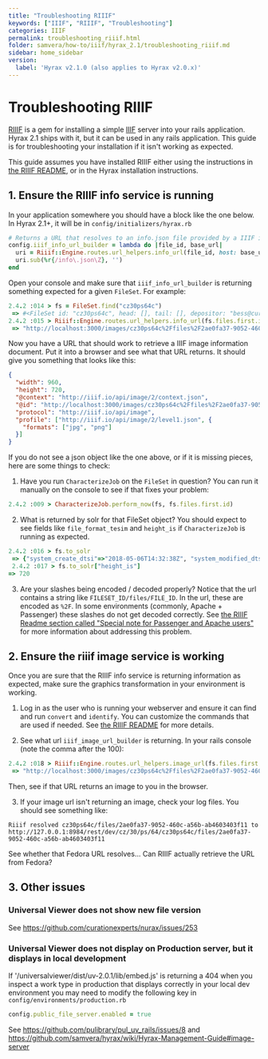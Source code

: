 ```yaml
---
title: "Troubleshooting RIIIF"
keywords: ["IIIF", "RIIIF", "Troubleshooting"]
categories: IIIF
permalink: troubleshooting_riiif.html
folder: samvera/how-to/iiif/hyrax_2.1/troubleshooting_riiif.md
sidebar: home_sidebar
version:
  label: 'Hyrax v2.1.0 (also applies to Hyrax v2.0.x)'
---
```


# Troubleshooting RIIIF

[RIIIF](https://github.com/curationexperts/riiif) is a gem for installing a simple [IIIF](http://iiif.io/) server into your rails application. Hyrax 2.1 ships with it, but it can be used in any rails application. This guide is for troubleshooting your installation if it isn't working as expected.

This guide assumes you have installed RIIIF either using the instructions in [the RIIIF README](https://github.com/curationexperts/riiif/blob/master/README.md), or in the Hyrax installation instructions.

## 1. Ensure the RIIIF info service is running

In your application somewhere you should have a block like the one below. In Hyrax 2.1+, it will be in `config/initializers/hyrax.rb`

```ruby
# Returns a URL that resolves to an info.json file provided by a IIIF image server
config.iiif_info_url_builder = lambda do |file_id, base_url|
  uri = Riiif::Engine.routes.url_helpers.info_url(file_id, host: base_url)
  uri.sub(%r{/info\.json\Z}, '')
end
```

Open your console and make sure that `iiif_info_url_builder` is returning something expected for a given `FileSet`. For example:

```ruby
2.4.2 :014 > fs = FileSet.find("cz30ps64c")
 => #<FileSet id: "cz30ps64c", head: [], tail: [], depositor: "bess@curationexperts.com", title: ["12219615_10153532796406998_4944957625326024288_n.jpg"], date_uploaded: "2018-05-06 14:32:42", date_modified: "2018-05-06 14:32:42", label: "12219615_10153532796406998_4944957625326024288_n.j...", relative_path: nil, import_url: nil, resource_type: [], creator: ["bess@curationexperts.com"], contributor: [], description: [], keyword: [], license: [], rights_statement: [], publisher: [], date_created: [], subject: [], language: [], identifier: [], based_near: [], related_url: [], bibliographic_citation: [], source: [], access_control_id: "c4cc4449-a032-4acf-b3b7-3b50a854f90e", embargo_id: nil, lease_id: nil>
2.4.2 :015 > Riiif::Engine.routes.url_helpers.info_url(fs.files.first.id, host: "http://localhost:3000")
 => "http://localhost:3000/images/cz30ps64c%2Ffiles%2F2ae0fa37-9052-460c-a56b-ab4603403f11/info.json"
```

Now you have a URL that should work to retrieve a IIIF image information document. Put it into a browser and see what that URL returns. It should give you something that looks like this:

```json
{
  "width": 960,
  "height": 720,
  "@context": "http://iiif.io/api/image/2/context.json",
  "@id": "http://localhost:3000/images/cz30ps64c%2Ffiles%2F2ae0fa37-9052-460c-a56b-ab4603403f11",
  "protocol": "http://iiif.io/api/image",
  "profile": ["http://iiif.io/api/image/2/level1.json", {
    "formats": ["jpg", "png"]
  }]
}
```

If you do not see a json object like the one above, or if it is missing pieces, here are some things to check:

1. Have you run `CharacterizeJob` on the `FileSet` in question? You can run it manually on the console to see if that fixes your problem:

  ```ruby
  2.4.2 :009 > CharacterizeJob.perform_now(fs, fs.files.first.id)
  ```

2. What is returned by solr for that FileSet object? You should expect to see fields like `file_format_tesim` and `height_is` if `CharacterizeJob` is running as expected.

  ```ruby
  2.4.2 :016 > fs.to_solr
   => {"system_create_dtsi"=>"2018-05-06T14:32:38Z", "system_modified_dtsi"=>"2018-05-06T14:32:46Z", "has_model_ssim"=>["FileSet"], :id=>"cz30ps64c", "accessControl_ssim"=>["c4cc4449-a032-4acf-b3b7-3b50a854f90e"], "depositor_ssim"=>["bess@curationexperts.com"], "depositor_tesim"=>["bess@curationexperts.com"], "title_tesim"=>["12219615_10153532796406998_4944957625326024288_n.jpg"], "title_sim"=>["12219615_10153532796406998_4944957625326024288_n.jpg"], "date_uploaded_dtsi"=>"2018-05-06T14:32:42Z", "date_modified_dtsi"=>"2018-05-06T14:32:42Z", "creator_tesim"=>["bess@curationexperts.com"], "creator_sim"=>["bess@curationexperts.com"], "thumbnail_path_ss"=>"/downloads/cz30ps64c?file=thumbnail", "hasRelatedMediaFragment_ssim"=>"cz30ps64c", "hasRelatedImage_ssim"=>"cz30ps64c", "label_tesim"=>"12219615_10153532796406998_4944957625326024288_n.jpg", "label_ssi"=>"12219615_10153532796406998_4944957625326024288_n.jpg", "file_format_tesim"=>"jpeg (JPEG image data, progressive, precision 8, 960x720, frames 3, JPEG File Interchange Format)", "file_format_sim"=>"jpeg (JPEG image data, progressive, precision 8, 960x720, frames 3, JPEG File Interchange Format)", "file_size_lts"=>"68370", "height_is"=>720, "width_is"=>960, "visibility_ssi"=>"open", "mime_type_ssi"=>"image/jpeg", "digest_ssim"=>"urn:sha1:2f52ac5cf3a3a7475479ea2216b0c4912aed1523", "page_count_tesim"=>[], "file_title_tesim"=>[], "duration_tesim"=>[], "sample_rate_tesim"=>[], "original_checksum_tesim"=>["70306077e1bb3afff3b0358ae1f6f6cd"], "read_access_group_ssim"=>["public"], "edit_access_group_ssim"=>["admin"], "edit_access_person_ssim"=>["bess@curationexperts.com"], "human_readable_type_sim"=>"File", "human_readable_type_tesim"=>"File"}
   2.4.2 :017 > fs.to_solr["height_is"]
 => 720
  ```

3. Are your slashes being encoded / decoded properly? Notice that the url contains a string like `FILESET_ID/files/FILE_ID`. In the url, these are encoded as `%2F`. In some environments (commonly, Apache + Passenger) these slashes do not get decoded correctly. See [the RIIIF Readme section called "Special note for Passenger and Apache users"](https://github.com/curationexperts/riiif#special-note-for-passenger-and-apache-users) for more information about addressing this problem.

## 2. Ensure the riiif image service is working
Once you are sure that the RIIIF info service is returning information as expected, make sure the graphics transformation in your environment is working.

1. Log in as the user who is running your webserver and ensure it can find and run `convert` and `identify`. You can customize the commands that are used if needed. See [the RIIIF README](https://github.com/curationexperts/riiif#graphicsmagick) for more details.

2. See what url `iiif_image_url_builder` is returning. In your rails console (note the comma after the 100):

  ```ruby
  2.4.2 :018 > Riiif::Engine.routes.url_helpers.image_url(fs.files.first.id, host: "http://localhost:3000", size: "100,")
   => "http://localhost:3000/images/cz30ps64c%2Ffiles%2F2ae0fa37-9052-460c-a56b-ab4603403f11/full/100,/0/default.jpg"
  ```
  Then, see if that URL returns an image to you in the browser.

3. If your image url isn't returning an image, check your log files. You should see something like:

  ```
  Riiif resolved cz30ps64c/files/2ae0fa37-9052-460c-a56b-ab4603403f11 to http://127.0.0.1:8984/rest/dev/cz/30/ps/64/cz30ps64c/files/2ae0fa37-9052-460c-a56b-ab4603403f11
  ```

  See whether that Fedora URL resolves... Can RIIIF actually retrieve the URL from Fedora?

## 3. Other issues

### Universal Viewer does not show new file version
See https://github.com/curationexperts/nurax/issues/253

### Universal Viewer does not display on Production server, but it displays in local development
If '/universalviewer/dist/uv-2.0.1/lib/embed.js' is returning a 404  when you inspect a work type in production that displays correctly in your local dev environment you may need to modify the following key in `config/environments/production.rb`

```ruby
config.public_file_server.enabled = true
```
 See https://github.com/pulibrary/pul_uv_rails/issues/8 and https://github.com/samvera/hyrax/wiki/Hyrax-Management-Guide#image-server
